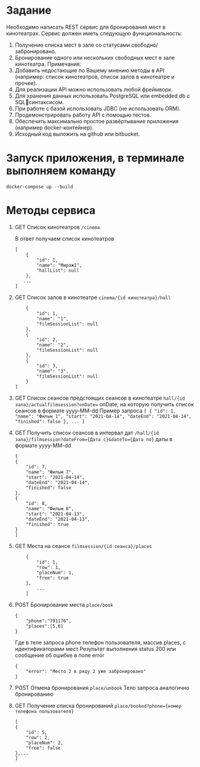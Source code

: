# Задание
Необходимо написать REST сервис для бронирования мест в кинотеатрах. Сервис 
должен иметь следующую функциональность:
1. Получение списка мест в зале со статусами свободно/забронировано. 
2. Бронирование одного или нескольких свободных мест в зале кинотеатра. 
Примечания: 
1. Добавить недостающие по Вашему мнению методы в API (например: список 
кинотеатров, список залов в кинотеатре и прочее). 
2. Для реализации API можно использовать любой фреймворк. 
3. Для хранения данных использовать PostgreSQL или embedded db c SQLсинтаксисом. 
4. При работе с базой использовать JDBC (не использовать ORM). 
5. Продемонстрировать работу API с помощью тестов. 
6. Обеспечить максимально простое развёртывание приложения (например 
docker-контейнер). 
7. Исходный код выложить на github или bitbucket.

# Запуск приложения, в терминале выполняем команду 
```docker-compose up --build```

# Методы сервиса
1. GET Список кинотеатров
    ```/cinema```
    
    В ответ получаем список кинотеатров
    ```
    [
        {
            "id": 1,
            "name": "Мираж1",
            "hallList": null
        },
       ...
    ]
   ```
2. GET Список залов в кинотеатре 
    ```cinema/{id кинотеатра}/hall```
    
    ```[
        {
            "id": 1,
            "name": "1",
            "filmSessionList": null
        },
        {
            "id": 2,
            "name": "2",
            "filmSessionList": null
        },
        {
            "id": 3,
            "name": "3",
            "filmSessionList": null
        }
    ]
    ```
3. GET Список сеансов предстоящих сеансов в кинотеатре 
       ```hall/{id зала}/actualfilmsession?onDate=``` 
    onDate, на которую получить список сеансов в формате
       yyyy-MM-dd
       Пример запроса
       ``` [
            {
                "id": 1,
                "name": "Фильм 1",
                "start": "2021-04-14",
                "dateEnd": "2021-04-14",
                "finished": false
            },
           ...
        ]
       ```
4. GET Получить список сеансов в интервал дат 
```/hall/{id зала}/filmsession?dateFrom={Дата с}&dateTo={Дата по}``` даты в формате yyyy-MM-dd 
    ```
    [
    {
        "id": 7,
        "name": "Фильм 7",
        "start": "2021-04-14",
        "dateEnd": "2021-04-14",
        "finished": false
    },
    {
        "id": 8,
        "name": "Фильм 8",
        "start": "2021-04-13",
        "dateEnd": "2021-04-13",
        "finished": true
    }
    ]
    ```    

5. GET Места на сеансе 
    ```filmsession/{id сеанса}/places```
    ```    [
        {
            "id": 1,
            "row": 1,
            "placeNum": 1,
            "free": true
        },
            ...  
        ]        
    ```
6. POST Бронирование места 
    ```place/book ```
    ```
   {
        "phone":"791176",
        "places":[5,6]
    }
    ```
    Где в теле запроса phone телефон пользователя,
    массив places, с идентификаторами мест
    Результат выполнения status 200 или сообщение об ошибке в поле error
    ```
    {
        "error": "Место 2 в ряду 2 уже забронировано"
    }
    ```
7. POST Отмена бронирования
    ```place/unbook```
Тело запроса аналогично бронированию

8. GET Получение списка бронирований
    ```place/booked?phone={номер телефона пользователя}```
    ```
    [
    {
        "id": 5,
        "row": 2,
        "placeNum": 2,
        "free": false
    },...
    ]
    ```     
